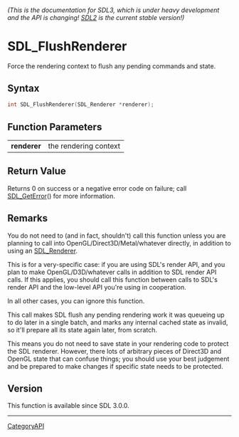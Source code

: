 ###### (This is the documentation for SDL3, which is under heavy development and the API is changing! [SDL2](https://wiki.libsdl.org/SDL2/) is the current stable version!)
# SDL_FlushRenderer

Force the rendering context to flush any pending commands and state.

## Syntax

```c
int SDL_FlushRenderer(SDL_Renderer *renderer);

```

## Function Parameters

|                  |                       |
| ---------------- | --------------------- |
| **renderer**     | the rendering context |

## Return Value

Returns 0 on success or a negative error code on failure; call
[SDL_GetError](SDL_GetError)() for more information.

## Remarks

You do not need to (and in fact, shouldn't) call this function unless you
are planning to call into OpenGL/Direct3D/Metal/whatever directly, in
addition to using an [SDL_Renderer](SDL_Renderer).

This is for a very-specific case: if you are using SDL's render API, and
you plan to make OpenGL/D3D/whatever calls in addition to SDL render API
calls. If this applies, you should call this function between calls to
SDL's render API and the low-level API you're using in cooperation.

In all other cases, you can ignore this function.

This call makes SDL flush any pending rendering work it was queueing up to
do later in a single batch, and marks any internal cached state as invalid,
so it'll prepare all its state again later, from scratch.

This means you do not need to save state in your rendering code to protect
the SDL renderer. However, there lots of arbitrary pieces of Direct3D and
OpenGL state that can confuse things; you should use your best judgement
and be prepared to make changes if specific state needs to be protected.

## Version

This function is available since SDL 3.0.0.

----
[CategoryAPI](CategoryAPI)

